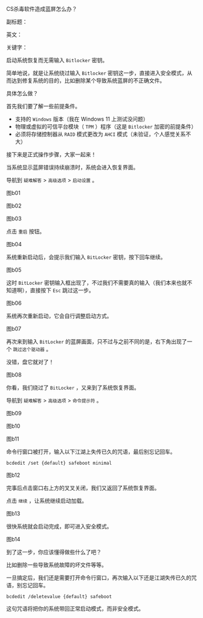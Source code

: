 CS杀毒软件造成蓝屏怎么办？

副标题：

英文：

关键字：





启动系统恢复而无需输入 `Bitlocker` 密钥。

简单地说，就是让系统绕过输入 `Bitlocker` 密钥这一步，直接进入安全模式，从而达到修复系统的目的，比如删除某个导致系统蓝屏的不正确文件。

具体怎么做？



首先我们要了解一些前提条件。

* 支持的 `Windows` 版本（我在 Windows 11 上测试没问题）
* 物理或虚拟的可信平台模块（ `TPM` ）程序（这是 `Bitlocker` 加密的前提条件）
* 必须将存储控制器从 `RAID` 模式更改为 `AHCI` 模式（未验证，个人感觉关系不大）



接下来是正式操作步骤，大家一起来！



当系统显示蓝屏错误持续崩溃时，系统会进入恢复界面。

导航到 `疑难解答` > `高级选项` > `启动设置` 。

图b01

图b02

图b03



点击 `重启` 按钮。

图b04



系统重新启动后，会提示我们输入 `BitLocker` 密钥，按下回车继续。

图b05



这时 `BitLocker` 密钥输入框出现了，不过我们不需要真的输入（我们本来也就不知道啊），直接按下 `Esc` 跳过这一步。

图b06



系统再次重新启动，它会自行调整启动方式。

图b07



再次来到输入 `BitLocker` 的蓝屏画面，只不过与之前不同的是，右下角出现了一个 `跳过这个驱动器` 。

没错，盘它就对了！

图b08



你看，我们绕过了 `BitLocker` ，又来到了系统恢复界面。

导航到 `疑难解答` > `高级选项` > `命令提示符` 。

图b09

图b10

图b11



命令行窗口被打开，输入以下江湖上失传已久的咒语，最后别忘记回车。

```
bcdedit /set {default} safeboot minimal
```

图b12



完事后点击窗口右上方的叉叉关闭，我们又返回了系统恢复界面。

点击 `继续` ，让系统继续启动加载。

图b13



很快系统就会启动完成，即可进入安全模式。

图b14



到了这一步，你应该懂得做些什么了吧？

比如删除一些导致系统故障的坏文件等等。



一旦搞定后，我们还是需要打开命令行窗口，再次输入以下还是江湖失传已久的咒语，别忘记回车。

```
bcdedit /deletevalue {default} safeboot
```

这句咒语将把你的系统带回正常启动模式，而非安全模式。











